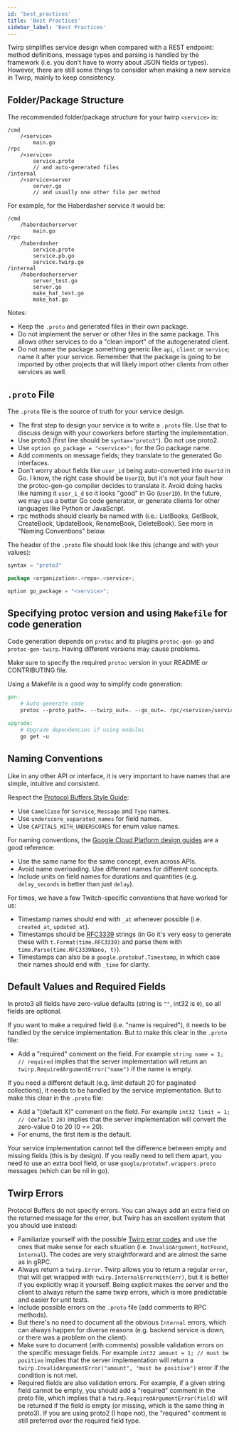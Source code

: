 ```yaml
---
id: 'best_practices'
title: 'Best Practices'
sidebar_label: 'Best Practices'
---
```


Twirp simplifies service design when compared with a REST endpoint: method
definitions, message types and parsing is handled by the framework (i.e. you
don’t have to worry about JSON fields or types). However, there are still some
things to consider when making a new service in Twirp, mainly to keep
consistency.

## Folder/Package Structure

The recommended folder/package structure for your twirp `<service>` is:

```
/cmd
    /<service>
        main.go
/rpc
    /<service>
        service.proto
        // and auto-generated files
/internal
    /<service>server
        server.go
        // and usually one other file per method
```

For example, for the Haberdasher service it would be:

```
/cmd
    /haberdasherserver
        main.go
/rpc
    /haberdasher
        service.proto
        service.pb.go
        service.twirp.go
/internal
    /haberdasherserver
        server_test.go
        server.go
        make_hat_test.go
        make_hat.go
```

Notes:

* Keep the `.proto` and generated files in their own package.
* Do not implement the server or other files in the same package. This allows
  other services to do a "clean import" of the autogenerated client.
* Do not name the package something generic like `api`, `client` or `service`;
  name it after your service. Remember that the package is going to be imported
  by other projects that will likely import other clients from other services
  as well.

## `.proto` File

The `.proto` file is the source of truth for your service design.

* The first step to design your service is to write a `.proto` file. Use that
  to discuss design with your coworkers before starting the implementation.
* Use proto3 (first line should be `syntax="proto3"`). Do not use proto2.
* Use `option go_package = "<service>";` for the Go package name.
* Add comments on message fields; they translate to the generated Go
  interfaces.
* Don’t worry about fields like `user_id` being auto-converted into `UserId` in
  Go. I know, the right case should be `UserID`, but it's not your fault how
  the protoc-gen-go compiler decides to translate it. Avoid doing hacks like
  naming it `user_i_d` so it looks "good" in Go (`UserID`). In the future, we
  may use a better Go code generator, or generate clients for other languages
  like Python or JavaScript.
* rpc methods should clearly be named with <action><resource> (i.e.: ListBooks,
  GetBook, CreateBook, UpdateBook, RenameBook, DeleteBook). See more in "Naming
  Conventions" below.

The header of the `.proto` file should look like this (change <repo> and
<service> with your values):

```go
syntax = "proto3"

package <organization>.<repo>.<service>;

option go_package = "<service>";
```

## Specifying protoc version and using `Makefile` for code generation

Code generation depends on `protoc` and its plugins `protoc-gen-go` and
`protoc-gen-twirp`. Having different versions may cause problems.

Make sure to specify the required `protoc` version in your README or
CONTRIBUTING file.

Using a Makefile is a good way to simplify code generation:

```Makefile
gen:
	# Auto-generate code
	protoc --proto_path=. --twirp_out=. --go_out=. rpc/<service>/service.proto

upgrade:
	# Upgrade dependencies if using modules
	go get -u
```

## Naming Conventions

Like in any other API or interface, it is very important to have names that are
simple, intuitive and consistent.

Respect the [Protocol Buffers Style Guide](https://developers.google.com/protocol-buffers/docs/style):

* Use `CamelCase` for `Service`, `Message` and `Type` names.
* Use `underscore_separated_names` for field names.
* Use `CAPITALS_WITH_UNDERSCORES` for enum value names.

For naming conventions, the
[Google Cloud Platform design guides](https://cloud.google.com/apis/design/naming_convention)
are a good reference:

* Use the same name for the same concept, even across APIs.
* Avoid name overloading. Use different names for different concepts.
* Include units on field names for durations and quantities (e.g.
  `delay_seconds` is better than just `delay`).

For times, we have a few Twitch-specific conventions that have worked for us:

* Timestamp names should end with `_at` whenever possible (i.e. `created_at`,
  `updated_at`).
* Timestamps should be [RFC3339](https://tools.ietf.org/html/rfc3339) strings
  (in Go it's very easy to generate these with `t.Format(time.RFC3339)` and
  parse them with `time.Parse(time.RFC3339Nano, t)`).
* Timestamps can also be a `google.protobuf.Timestamp`, in which case their
  names should end with `_time` for clarity.

## Default Values and Required Fields

In proto3 all fields have zero-value defaults (string is `""`, int32 is `0`), so
all fields are optional.

If you want to make a required field (i.e. "name is required"), it needs to be
handled by the service implementation. But to make this clear in the `.proto`
file:

* Add a "required" comment on the field. For example `string name = 1; // required` implies that the server implementation will return an
  `twirp.RequiredArgumentError("name")` if the name is empty.

If you need a different default (e.g. limit default 20 for paginated
collections), it needs to be handled by the service implementation. But to make
this clear in the `.proto` file:

* Add a "(default X)" comment on the field. For example `int32 limit = 1; // (default 20)` implies that the server implementation will convert the
  zero-value 0 to 20 (0 == 20).
* For enums, the first item is the default.

Your service implementation cannot tell the difference between empty and missing
fields (this is by design). If you really need to tell them apart, you need to
use an extra bool field, or use `google/protobuf.wrappers.proto` messages (which
can be nil in go).

## Twirp Errors

Protocol Buffers do not specify errors. You can always add an extra field on the
returned message for the error, but Twirp has an excellent system that you
should use instead:

* Familiarize yourself with the possible [Twirp error codes](errors.md) and use
  the ones that make sense for each situation (i.e. `InvalidArgument`,
  `NotFound`, `Internal`). The codes are very straightforward and are almost
  the same as in gRPC.
* Always return a `twirp.Error`. Twirp allows you to return a regular `error`,
  that will get wrapped with `twirp.InternalErrorWith(err)`, but it is better
  if you explicitly wrap it yourself. Being explicit makes the server and the
  client to always return the same twirp errors, which is more predictable and
  easier for unit tests.
* Include possible errors on the `.proto` file (add comments to RPC methods).
* But there's no need to document all the obvious `Internal` errors, which can
  always happen for diverse reasons (e.g. backend service is down, or there was
  a problem on the client).
* Make sure to document (with comments) possible validation errors on the
  specific message fields. For example `int32 amount = 1; // must be positive`
  implies that the server implementation will return a
  `twirp.InvalidArgumentError("amount", "must be positive")` error if the condition
  is not met.
* Required fields are also validation errors. For example, if a given string
  field cannot be empty, you should add a "required" comment in the proto file,
  which implies that a `twirp.RequiredArgumentError(field)` will be returned if
  the field is empty (or missing, which is the same thing in proto3). If you
  are using proto2 (I hope not), the "required" comment is still preferred over
  the required field type.
